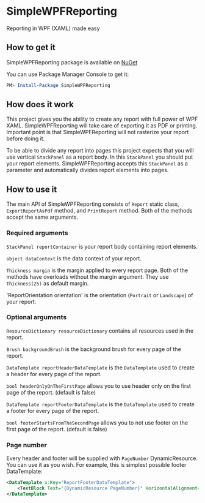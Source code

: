 # SimpleWPFReporting

Reporting in WPF (XAML) made easy

## How to get it

SimpleWPFReporting package is available on [NuGet](https://www.nuget.org/packages/SimpleWPFReporting/)

You can use Package Manager Console to get it:

~~~powershell
PM> Install-Package SimpleWPFReporting
~~~

## How does it work

This project gives you the ability to create any report with full power of WPF XAML. SimpleWPFReporting will take care of exporting it as PDF or printing. Important point is that SimpleWPFReporting will not rasterize your report before doing it.

To be able to divide any report into pages this project expects that you will use vertical `StackPanel` as a report body. In this `StackPanel` you should put your report elements. SimpleWPFReporting accepts this `StackPanel` as a parameter and automatically divides report elements into pages.

## How to use it

The main API of SimpleWPFReporting consists of `Report` static class, `ExportReportAsPdf` method, and `PrintReport` method. Both of the methods accept the same arguments.

### Required arguments

`StackPanel reportContainer` is your report body containing report elements.

`object dataContext` is the data context of your report.

`Thickness margin` is the margin applied to every report page. Both of the methods have overloads without the margin argument. They use `Thickness(25)` as default margin.

'ReportOrientation orientation' is the orientation (`Portrait` or `Landscape`) of your report. 

### Optional arguments

`ResourceDictionary resourceDictionary` contains all resources used in the report.

`Brush backgroundBrush` is the background brush for every page of the report.

`DataTemplate reportHeaderDataTemplate` is the `DataTemplate` used to create a header for every page of the report.

`bool headerOnlyOnTheFirstPage` allows you to use header only on the first page of the report. (default is false)

`DataTemplate reportFooterDataTemplate`  is the `DataTemplate` used to create a footer for every page of the report.

`bool footerStartsFromTheSecondPage` allows you to not use footer on the first page of the report. (default is false)

### Page number

Every header and footer will be supplied with `PageNumber` DynamicResource. You can use it as you wish. For example, this is simplest possible footer DataTemplate:

```XML
<DataTemplate x:Key="ReportFooterDataTemplate">
	<TextBlock Text="{DynamicResource PageNumber}" HorizontalAlignment="Right"/>
</DataTemplate>
```


